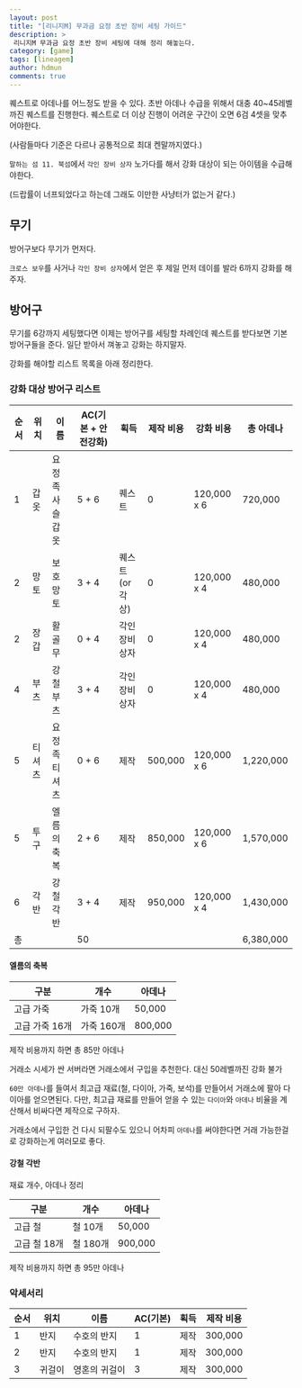 ```yaml
---
layout: post
title: "[리니지M] 무과금 요정 초반 장비 세팅 가이드"
description: >
 리니지M 무과금 요정 초반 장비 세팅에 대해 정리 해놓는다.
category: [game]
tags: [lineagem]
author: hdmun
comments: true
---
```


퀘스트로 아데나를 어느정도 받을 수 있다. 초반 아데나 수급을 위해서 대충 40~45레벨 까진 퀘스트를 진행한다. 퀘스트로 더 이상 진행이 어려운 구간이 오면 6검 4셋을 맞추어야한다.

(사람들마다 기준은 다르나 공통적으로 최대 켄말까지였다.)

`말하는 섬 11. 북섬`에서 `각인 장비 상자` 노가다를 해서 강화 대상이 되는 아이템을 수급해야한다.

(드랍률이 너프되었다고 하는데 그래도 이만한 사냥터가 없는거 같다.)


## 무기

방어구보다 무기가 먼저다.

`크로스 보우`를 사거나 `각인 장비 상자`에서 얻은 후 제일 먼저 데이를 발라 6까지 강화를 해주자.


## 방어구

무기를 6강까지 세팅했다면 이제는 방어구를 세팅할 차례인데 퀘스트를 받다보면 기본 방어구들을 준다. 일단 받아서 껴놓고 강화는 하지말자.

강화를 해야할 리스트 목록을 아래 정리한다.

### 강화 대상 방어구 리스트

순서 | 위치 | 이름 | AC(기본 + 안전강화) | 획득 | 제작 비용 | 강화 비용 | 총 아데나
--- | --- | --- | --- | --- | --- | --- | ---
1 | 갑옷 | 요정족 사슬 갑옷 | 5 + 6 | 퀘스트 | 0 | 120,000 x 6 | 720,000
2 | 망토 | 보호 망토 | 3 + 4 | 퀘스트 (or 각상) | 0 | 120,000 x 4 | 480,000
2 | 장갑 | 활 골무 | 0 + 4 | 각인 장비 상자 | 0 | 120,000 x 4 | 480,000
4 | 부츠 | 강철 부츠 | 3 + 4 | 각인 장비 상자 | 0 | 120,000 x 4 | 480,000
5 | 티셔츠 | 요정족 티셔츠 | 0 + 6 | 제작 | 500,000 | 120,000 x 6 | 1,220,000
5 | 투구 | 엘름의 축복 | 2 + 6 | 제작 | 850,000 | 120,000 x 6 | 1,570,000
6 | 각반 | 강철 각반 | 3 + 4 | 제작 | 950,000 | 120,000 x 4 | 1,430,000
총 | | | 50 | | | | 6,38‬0,000

#### 엘름의 축복

구분 | 개수 | 아데나
--- | --- | ---
고급 가죽 | 가죽 10개 | 50,000
고급 가죽 16개 | 가죽 160개 | 800,000

제작 비용까지 하면 총 85만 아데나

거래소 시세가 싼 서버라면 거래소에서 구입을 추천한다. 대신 50레벨까진 강화 불가

`60만 아데나`를 들여서 최고급 재료(철, 다이아, 가죽, 보석)를 만들어서 거래소에 팔아 다이아를 얻으면된다. 다만, 최고급 재료를 만들어 얻을 수 있는 `다이아`와 `아데나` 비율을 계산해서 비싸다면 제작으로 구하자.

거래소에서 구입한 건 다시 되팔수도 있으니 어차피 `아데나`를 써야한다면 거래 가능한걸로 강화하는게 여러모로 좋다.

#### 강철 각반

재료 개수, 아데나 정리

구분 | 개수 | 아데나
--- | --- | ---
고급 철 | 철 10개 | 50,000
고급 철 18개 | 철 180개 | 900,000

제작 비용까지 하면 총 95만 아데나


### 악세서리

순서 | 위치 | 이름 | AC(기본) | 획득 | 제작 비용
--- | --- | --- | --- | --- | ---
1 | 반지 | 수호의 반지 | 1 | 제작 | 300,000
2 | 반지 | 수호의 반지 | 1 | 제작 | 300,000
3 | 귀걸이 | 영혼의 귀걸이 | 3 | 제작 | 300,000
